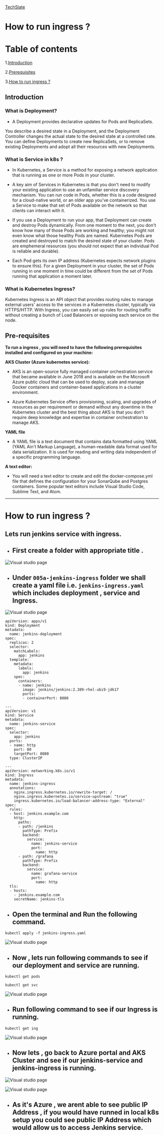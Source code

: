 [TechSlate](../../../global/images/ts.png)

# **How to run ingress ?**

# Table of contents
1.[Introduction](#introduction)

2.[Prerequisites](#pre-requisites)

3.[How to run ingress ?](#)

## **Introduction**

### **What is Deployment?** 

- A Deployment provides declarative updates for Pods and ReplicaSets.

You describe a desired state in a Deployment, and the Deployment Controller changes the actual state to the desired state at a controlled rate. You can define Deployments to create new ReplicaSets, or to remove existing Deployments and adopt all their resources with new Deployments.


### **What is Service in k8s ?** 

- In Kubernetes, a Service is a method for exposing a network application that is running as one or more Pods in your cluster.

- A key aim of Services in Kubernetes is that you don't need to modify your existing application to use an unfamiliar service discovery mechanism. You can run code in Pods, whether this is a code designed for a cloud-native world, or an older app you've containerized. You use a Service to make that set of Pods available on the network so that clients can interact with it.

- If you use a Deployment to run your app, that Deployment can create and destroy Pods dynamically. From one moment to the next, you don't know how many of those Pods are working and healthy; you might not even know what those healthy Pods are named. Kubernetes Pods are created and destroyed to match the desired state of your cluster. Pods are emphemeral resources (you should not expect that an individual Pod is reliable and durable).

- Each Pod gets its own IP address (Kubernetes expects network plugins to ensure this). For a given Deployment in your cluster, the set of Pods running in one moment in time could be different from the set of Pods running that application a moment later.

### **What is Kubernetes Ingress?** 

Kubernetes Ingress is an API object that provides routing rules to manage external users' access to the services in a Kubernetes cluster, typically via HTTPS/HTTP. With Ingress, you can easily set up rules for routing traffic without creating a bunch of Load Balancers or exposing each service on the node.


## **Pre-requisites**

**To run a ingress , you will need to have the following prerequisites installed and configured on your machine:**

**AKS Cluster (Azure kubernetes service):** 

- AKS is an open-source fully managed container orchestration service that became available in June 2018 and is available on the Microsoft Azure public cloud that can be used to deploy, scale and manage Docker containers and container-based applications in a cluster environment.

- Azure Kubernetes Service offers provisioning, scaling, and upgrades of resources as per requirement or demand without any downtime in the Kubernetes cluster and the best thing about AKS is that you don’t require deep knowledge and expertise in container orchestration to manage AKS.

**YAML file**

- A YAML file is a text document that contains data formatted using YAML (YAML Ain't Markup Language), a human-readable data format used for data serialization. It is used for reading and writing data independent of a specific programming language.

**A text editor:**

- You will need a text editor to create and edit the docker-compose.yml file that defines the configuration for your SonarQube and Postgres containers. Some popular text editors include Visual Studio Code, Sublime Text, and Atom.


***

# **How to run ingress ?**

## Lets run jenkins service with ingress.

- ## First create a folder with appropriate title .

![Visual studio page](images/folder.png)

- ## Under `005a-jenkins-ingress` folder we shall create a yaml file  i.e. `jenkins-ingress.yaml` which includes deployment , service and Ingress.

![Visual studio page](images/yaml.png)

```
apiVersion: apps/v1
kind: Deployment
metadata:
  name: jenkins-deployment
spec:
  replicas: 2
  selector:
    matchLabels:
      app: jenkins
  template:
    metadata:
      labels:
        app: jenkins
    spec:
      containers:
      - name: jenkins
        image: jenkins/jenkins:2.389-rhel-ubi9-jdk17
        ports:
        - containerPort: 8080

---
apiVersion: v1
kind: Service
metadata:
  name: jenkins-service
spec:
  selector:
    app: jenkins
  ports:
  - name: http
    port: 80
    targetPort: 8080
  type: ClusterIP

---
apiVersion: networking.k8s.io/v1
kind: Ingress
metadata:
  name: jenkins-ingress
  annotations:
    nginx.ingress.kubernetes.io/rewrite-target: /
    nginx.ingress.kubernetes.io/service-upstream: "true"
    ingress.kubernetes.io/load-balancer-address-type: "External"
spec:
  rules:
  - host: jenkins.example.com
    http:
      paths:
      - path: /jenkins
        pathType: Prefix
        backend:
          service:
            name: jenkins-service
            port:
              name: http
      - path: /grafana
        pathType: Prefix
        backend:
          service:
            name: grafana-service
            port:
              name: http
  tls:
  - hosts:
    - jenkins.example.com
    secretName: jenkins-tls

```

- ## Open the terminal and Run the following command.

```
kubectl apply -f jenkins-ingress.yaml
```
![Visual studio page](images/apply.png)

- ## Now , lets run following commands to see if our deployment and service are running.

```
kubectl get pods
```

```
kubectl get svc
```

![Visual studio page](images/ingsvc.png)

- ## Run following command to see if our Ingress is running.

```
kubectl get ing
```

![Visual studio page](images/ing.png)


- ## Now lets , go back to Azure portal and AKS Cluster and see if our jenkins-service and jenkins-ingress is running.

![Visual studio page](images/jensvc.png)

![Visual studio page](images/jening.png)


- ## As it's Azure , we arent able to see public IP Address , if you would have runned in local k8s setup you could see public IP Address which would allow us to access Jenkins service.